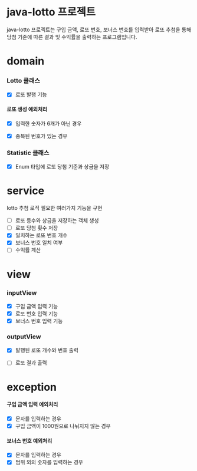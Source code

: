 # java-lotto 프로젝트

java-lotto 프로젝트는 구입 금액, 로또 번호, 보너스 번호를 입력받아 로또 추첨을 통해 당첨 기준에 따른 결과 및 수익률을 출력하는 프로그램입니다.

# domain

### Lotto 클래스

- [x] 로또 발행 기능

#### 로또 생성 예외처리
- [x] 입력한 숫자가 6개가 아닌 경우
- [x] 중복된 번호가 있는 경우


### Statistic 클래스

- [x] Enum 타입에 로또 당첨 기준과 상금을 저장


# service

lotto 추첨 로직 필요한 여러가지 기능을 구현

- [ ] 로또 등수와 상금을 저장하는 객체 생성
- [ ] 로또 당첨 횟수 저장
- [x] 일치하는 로또 번호 개수
- [x] 보너스 번호 일치 여부
- [ ] 수익률 계산

# view
### inputView

- [x] 구입 금액 입력 기능
- [x] 로또 번호 입력 기능
- [x] 보너스 번호 입력 기능

### outputView

- [x] 발행된 로또 개수와 번호 출력
- [ ] 로또 결과 출력


# exception

#### 구입 금액 입력 예외처리
- [x] 문자를 입력하는 경우
- [x] 구입 금액이 1000원으로 나눠지지 않는 경우

#### 보너스 번호 예외처리
- [x] 문자를 입력하는 경우
- [x] 범위 외의 숫자를 입력하는 경우